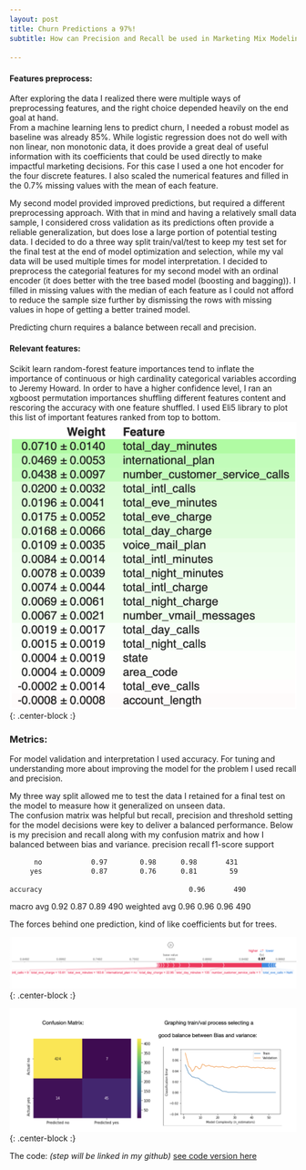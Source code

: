 ```yaml
---
layout: post
title: Churn Predictions a 97%!
subtitle: How can Precision and Recall be used in Marketing Mix Modeling... Read to find out...

---
```

#### Features preprocess:
After exploring the data I realized there were multiple ways of preprocessing features, and the right choice depended heavily on the end goal at hand.  
From a machine learning lens to predict churn,  I needed a robust model as baseline was already 85%. While logistic regression does not do well with non linear,
non monotonic data, it does provide a great deal of useful information with its coefficients that could be used directly to make impactful marketing decisions. 
For this case I used a one hot encoder for the four discrete features. I also scaled the numerical features and filled in the 0.7% missing values with the mean 
of each feature.  

My second model provided improved predictions, but required a different preprocessing approach. With that in mind and having a relatively small data sample, 
I considered cross validation as its predictions often provide a reliable generalization, but does lose a large portion of potential testing data. 
I decided to do a three way split train/val/test to keep my test set for the final test at the end of model optimization and selection, 
while my val data will be used multiple times for model interpretation.
I decided to preprocess the categorial features for my second model with an ordinal encoder (it does better with the tree based 
model (boosting and bagging)). I filled in missing values with the median of each feature as I could not afford to reduce the sample size further by dismissing 
the rows with missing values in hope of getting a better trained model. 

Predicting churn requires a balance between recall and precision.

#### Relevant features:
Scikit learn random-forest feature importances tend to inflate the importance 
of continuous or high cardinality categorical variables according to Jeremy Howard. In order to have a higher confidence level, 
I ran an xgboost permutation importances shuffling different features content and rescoring the accuracy with one feature shuffled. 
I used Eli5 library to plot this list of important features ranked from top to bottom.
![Crepe](/img/feat.png){: .center-block :}

### Metrics: 
For model validation and interpretation I used accuracy. For tuning and understanding more about improving the model for the problem 
I used recall and precision. 

My three way split allowed me to test the data I retained for a final test on the model to measure how it generalized on unseen data.  
The confusion matrix was helpful but recall, precision and threshold setting for the model decisions were key to deliver a balanced performance. 
Below is my precision and recall along with my confusion matrix and how I balanced between bias and variance. 
                   precision    recall  f1-score   support

          no            0.97        0.98      0.98       431
         yes            0.87        0.76      0.81        59

    accuracy                                    0.96       490
   macro avg      0.92        0.87      0.89       490
weighted avg     0.96        0.96      0.96       490


The forces behind one prediction, kind of like coefficients but for trees.



![Crepe](/img/force.png){: .center-block :}


![Crepe](/img/matrix.png){: .center-block :}
 


The code:
_(step will be linked in my github)_
[see code version here](https://colab.research.google.com/drive/1cscbYwAdvpYI8ShfdP8qDvYZrm3EJ_vl?usp=sharing)










